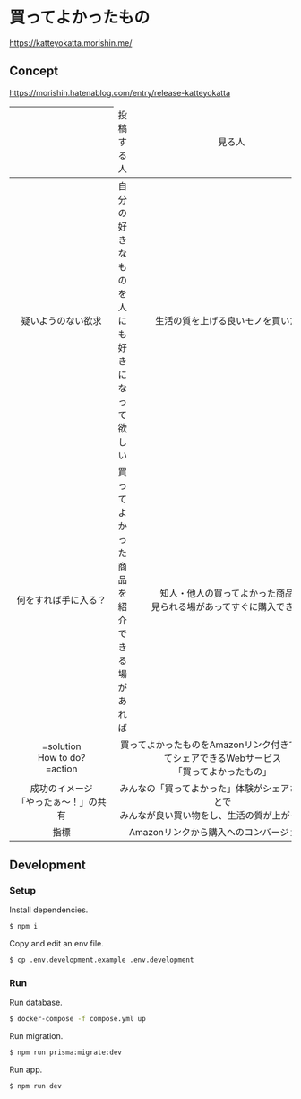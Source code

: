 # 買ってよかったもの

https://katteyokatta.morishin.me/

## Concept

https://morishin.hatenablog.com/entry/release-katteyokatta

<table>
  <thead>
    <tr style="text-align: center">
      <th></th>
      <td>投稿する人</td>
      <td>見る人</td>
    </tr>
  </thead>
  <tbody>
    <tr style="height:20px; text-align: center;">
      <td>疑いようのない欲求</td>
      <td>自分の好きなものを
        <br>人にも好きになって欲しい</td>
      <td>生活の質を上げる良いモノを買いたい
        <br>
      </td>
    </tr>
    <tr style="height:20px; text-align: center;">
      <td>何をすれば手に入る？</td>
      <td>買ってよかった商品を
        <br>紹介できる場があれば</td>
      <td>
        <div style="width: 341px; left: -3px;">知人・他人の買ってよかった商品を
          <br> 見られる場があってすぐに購入できれば
        </div>
      </td>
    </tr>
    <tr style="height:20px; text-align: center;">
      <td>
        <div style="width: 170px; left: -24px;"> =solution
          <br>How to do?
          <br> =action</div>
      </td>
      <td colspan="2">買ってよかったものをAmazonリンク付きでまとめてシェアできるWebサービス
        <br>「買ってよかったもの」</td>
    </tr>
    <tr style="height:20px; text-align: center;">
      <td>成功のイメージ
        <br>「やったぁ〜！」の共有</td>
      <td colspan="2">みんなの「買ってよかった」体験がシェアされることで
        <br>みんなが良い買い物をし、生活の質が上がっている
      </td>
    </tr>
    <tr style="height:20px; text-align: center;">
      <td>指標</td>
      <td colspan="2">Amazonリンクから購入へのコンバージョン率</td>
    </tr>
  </tbody>
</table>

## Development

### Setup

Install dependencies.

```sh
$ npm i
```

Copy and edit an env file.

```sh
$ cp .env.development.example .env.development
```

### Run

Run database.

```sh
$ docker-compose -f compose.yml up
```

Run migration.

```sh
$ npm run prisma:migrate:dev
```

Run app.

```sh
$ npm run dev
```
